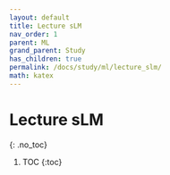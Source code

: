 ```yaml
---
layout: default
title: Lecture sLM
nav_order: 1
parent: ML
grand_parent: Study
has_children: true
permalink: /docs/study/ml/lecture_slm/
math: katex
---
```


# Lecture sLM
{: .no_toc}


1. TOC
{:toc}
